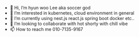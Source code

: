 * 👋 Hi, I’m hyun woo Lee aka soccer god
* 👀 I’m interested in kubernetes, cloud environment in general
* 🌱 I’m currently using nest.js react.js spring boot docker etc..
* 💞️ I’m looking to collaborate with hot shorty with chill vibe
* 📫 How to reach me 010-7135-9167


<!---
hyunwoo7/hyunwoo7 is a ✨ special ✨ repository because its `README.md` (this file) appears on your GitHub profile.
You can click the Preview link to take a look at your changes.
--->
